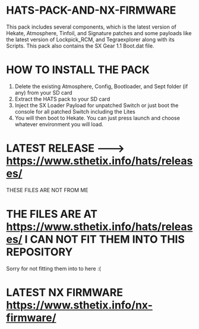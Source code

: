 # HATS-PACK-AND-NX-FIRMWARE
This pack includes several components, which is the latest version of Hekate, Atmosphere, Tinfoil, and Signature patches and some payloads like the latest version of Lockpick_RCM, and Tegraexplorer along with its Scripts. This pack also contains the SX Gear 1.1 Boot.dat file.

# HOW TO INSTALL THE PACK

1. Delete the existing Atmosphere, Config, Bootloader, and Sept folder (if any) from your SD card
2. Extract the HATS pack to your SD card
3. Inject the SX Loader Payload for unpatched Switch or just boot the console for all patched Switch including the Lites
4. You will then boot to Hekate. You can just press launch and choose whatever environment you will load.
# LATEST RELEASE ---> https://www.sthetix.info/hats/releases/
THESE FILES ARE NOT FROM ME
# THE FILES ARE AT https://www.sthetix.info/hats/releases/ I CAN NOT FIT THEM INTO THIS REPOSITORY
Sorry for not fitting them into to here :(
# LATEST NX FIRMWARE https://www.sthetix.info/nx-firmware/
